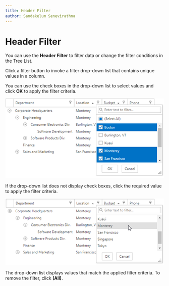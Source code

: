 ```yaml
---
title: Header Filter
author: Sandakelum Senevirathna
---
```

# Header Filter

You can use the **Header Filter** to filter data or change the filter conditions in the Tree List.

Click a filter button to invoke a filter drop-down list that contains unique values in a column.

You can use the check boxes in the drop-down list to select values and click **OK** to apply the filter criteria.

![EUD_TreeList_HeaderFilterCheckboxes](../../../images/tree-list-header-filter-check-box.png)

If the drop-down list does not display check boxes, click the required value to apply the filter criteria.

![EUD_TreeList_HeaderFilterList](../../../images/tree-list-header-filter-list.png)

The drop-down list displays values that match the applied filter criteria. To remove the filter, click **(All)**.